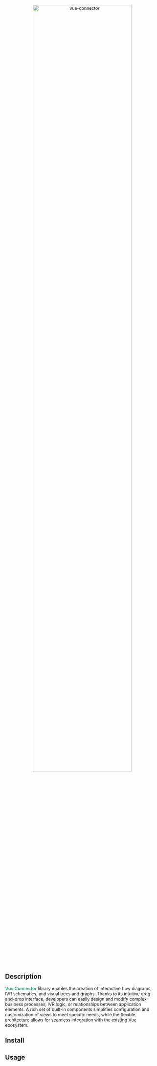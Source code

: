 <p align="center" width="100%">
    <img width="80%" alt="vue-connector" src="https://i.imgur.com/YoyUsbs.png">
</p>

## Description

<b style="color:#38ab79">Vue Connector</b> library enables the creation of interactive flow diagrams, IVR schematics, and visual trees and graphs. Thanks to its intuitive drag-and-drop interface, developers can easily design and modify complex business processes, IVR logic, or relationships between application elements. A rich set of built-in components simplifies configuration and customization of views to meet specific needs, while the flexible architecture allows for seamless integration with the existing Vue ecosystem.

## Install

## Usage
